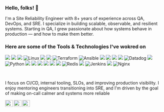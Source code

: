 ### Hello, folks! 👋

I'm a Site Reliability Engineer with 8+ years of experience across QA, DevOps, and SRE. I specialize in building scalable, observable, and resilient systems. Starting in QA, I grew passionate about how systems behave in production — and how to make them better.


### Here are some of the Tools & Technologies I've wokred on

![](https://img.shields.io/badge/Amazon_AWS-FF9900?style=for-the-badge&logo=amazonaws&logoColor=white)
![](https://img.shields.io/badge/microsoft%20azure-0089D6?style=for-the-badge&logo=microsoft-azure&logoColor=white)
![](https://img.shields.io/badge/GitHub_Actions-2088FF?style=for-the-badge&logo=github-actions&logoColor=white)
![Linux](https://img.shields.io/badge/Linux-FCC624?style=for-the-badge&logo=linux&logoColor=black)
![](https://img.shields.io/badge/kubernetes-326ce5.svg?&style=for-the-badge&logo=kubernetes&logoColor=white)
![](https://img.shields.io/badge/docker-257bd6?style=for-the-badge&logo=docker&logoColor=white)
![Terraform](https://img.shields.io/badge/terraform-%235835CC.svg?style=for-the-badge&logo=terraform&logoColor=white)
![Ansible](https://img.shields.io/badge/ansible-%231A1918.svg?style=for-the-badge&logo=ansible&logoColor=white)
![](https://img.shields.io/badge/Grafana-F2F4F9?style=for-the-badge&logo=grafana&logoColor=orange&labelColor=F2F4F9)
![](https://img.shields.io/badge/GitHub-100000?style=for-the-badge&logo=github&logoColor=white)
![](https://img.shields.io/badge/Consul-025E8C?style=for-the-badge&logo=consul)
![](https://img.shields.io/badge/Vault-025E8C?style=for-the-badge&logo=vault)
![Datadog](https://img.shields.io/badge/datadog-%23632CA6.svg?style=for-the-badge&logo=datadog&logoColor=white)
![](https://img.shields.io/badge/Drone_CI-212121?style=for-the-badge&logo=drone&logoColor=white)
![Python](https://img.shields.io/badge/python-3670A0?style=for-the-badge&logo=python&logoColor=ffdd54)
![](https://img.shields.io/badge/Go-00ADD8?style=for-the-badge&logo=go&logoColor=white)
![](https://img.shields.io/badge/Amazon%20DynamoDB-4053D6?style=for-the-badge&logo=Amazon%20DynamoDB&logoColor=white)
![](https://img.shields.io/badge/Amazon%20S3-4053D6?style=for-the-badge&logo=amazons3&logoColor=white)
![](https://img.shields.io/badge/Elastic_Search-005571?style=for-the-badge&logo=elasticsearch&logoColor=white)
![](https://img.shields.io/badge/PostgreSQL-informational?style=for-the-badge&logo=postgresql&logoColor=white)
![](https://img.shields.io/badge/MySQL-005C84?style=for-the-badge&logo=mysql&logoColor=white)
![Redis](https://img.shields.io/badge/redis-%23DD0031.svg?style=for-the-badge&logo=redis&logoColor=white)
![](https://img.shields.io/badge/Kibana-005571?style=for-the-badge&logo=Kibana&logoColor=white)
![Jenkins](https://img.shields.io/badge/jenkins-%232C5263.svg?style=for-the-badge&logo=jenkins&logoColor=white)
![](https://img.shields.io/badge/Bash-informational?style=for-the-badge&logo=gnu-bash&logoColor=white)
![Nginx](https://img.shields.io/badge/nginx-%23009639.svg?style=for-the-badge&logo=nginx&logoColor=white)

<br />

I focus on CI/CD, internal tooling, SLOs, and improving production visibility. I enjoy mentoring engineers transitioning into SRE, and I'm driven by the goal of making on-call calmer and systems more reliable


<a href="https://x.com/munishkr_">                   <img align="left" alt="Munish's's Twitter"   height="22px" width="25px" src="https://cdn.jsdelivr.net/npm/simple-icons@v3/icons/twitter.svg" />  </a>
<a href="https://www.linkedin.com/in/munishkumar631/"><img align="left" alt="Munish's LinkdeIN"  height="22px" width="25px" src="https://cdn.jsdelivr.net/npm/simple-icons@v3/icons/linkedin.svg" /> </a>
<a href="https://munishk.dev/"><img align="left" alt="Munish's Protfolio"  height="22px" width="25px" src="https://cdn.jsdelivr.net/npm/simple-icons@3.13.0/icons/opsgenie.svg" /> </a>

<br />
